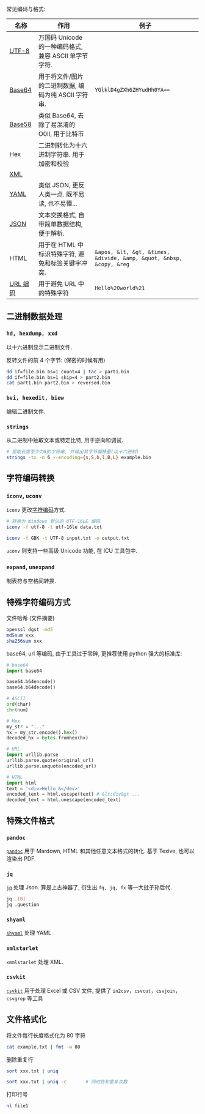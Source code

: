 常见编码与格式:

| 名称                                                  | 作用                                                | 例子                                                                |
| ----------------------------------------------------- | --------------------------------------------------- | ------------------------------------------------------------------- |
| [UTF-8](../Programming/字符编码/字符编码.md)     | 万国码 Unicode 的一种编码格式, 兼容 ASCII 单字节字符.                                                    |                                                                     |
| [Base64](../Programming/字符编码/Base%20编码.md)   | 用于将文件/图片的二进制数据, 编码为纯 ASCII 字符串. | `YGlklD4gZXh6ZHYudHh0YA==`                                          |
| [Base58](../Programming/字符编码/Base%20编码.md)   | 类似 Base64, 去除了易混淆的 O0Il, 用于比特币        |                                                                     |
| Hex                                                   | 二进制转化为十六进制字符串. 用于加密和校验          |                                                                     |
| [XML](../Programming/序列化/XML.md)   |                                                     |                                                                     |
| [YAML](../Programming/序列化/YAML.md) | 类似 JSON, 更反人类一点. 既不易读, 也不易懂...      |                                                                     |
| [JSON](../Programming/序列化/JSON.md) | 文本交换格式, 自带简单数据结构, 便于解析.           |                                                                     |
| HTML                                                  | 用于在 HTML 中标识特殊字符, 避免和标签关键字冲突.   | `&apos, &lt, &gt, &times, &divide, &amp, &quot, &nbsp, &copy, &reg` |
| [URL 编码](../Programming/字符编码/URL%20编码.md)  | 用于避免 URL 中的特殊字符                           | `Hello%20world%21`                                                  |

## 二进制数据处理

### `hd, hexdump, xxd`

以十六进制显示二进制文件. 

反转文件的前 4 个字节: (保密的时候有用)
```bash
dd if=file.bin bs=1 count=4 | tac > part1.bin
dd if=file.bin bs=1 skip=4 > part2.bin
cat part1.bin part2.bin > reversed.bin
```

### `bvi, hexedit, biew`

编辑二进制文件.

### `strings`

从二进制中抽取文本或特定比特, 用于逆向和调试.

```bash
# 提取长度至少为6的字符串, 并输出其字节偏移量(以十六进制)
strings -tx -n 6 --encoding={s,S,b,l,B,L} example.bin
```

## 字符编码转换

### `iconv`, `uconv`

`iconv` 更改[字符编码](../Programming/字符编码/字符编码.md)方式. 

```sh
# 转换为 Windows 默认的 UTF-16LE 编码 
iconv -f utf-8 -t utf-16le data.txt

iconv -f GBK -t UTF-8 input.txt -o output.txt
```

`uconv` 则支持一些高级 Unicode 功能, 在 ICU 工具包中.

### `expand`, `unexpand`

制表符与空格间转换.

## 特殊字符编码方式

文件哈希 (文件摘要)

```sh
openssl dgst -md5 
md5sum xxx
sha256sum xxx
```

base64, url 等编码, 由于工具过于零碎, 更推荐使用 python 强大的标准库:

```python
# base64
import base64

base64.b64encode()
base64.b64decode()

# ASCII
ord(char)
chr(num)

# Hex
my_str = "..."
hx = my_str.encode().hex()
decoded_hx = bytes.fromhex(hx)

# URL
import urllib.parse
urllib.parse.quote(original_url)
urllib.parse.unquote(encoded_url)

# HTML
import html
text = '<div>Hello &</dev>'
encoded_text = html.escape(text) # &lt;div&gt ...
decoded_text = html.unescape(encoded_text)
```

## 特殊文件格式

### `pandoc`

[`pandoc`](http://pandoc.org/) 用于 Mardown, HTML 和其他任意文本格式的转化. 基于 Texive, 也可以渲染出 PDF.

### `jq`

[`jq`](http://stedolan.github.io/jq/) 处理 Json. 算是上古神器了, 衍生出 `fq, jq, fx` 等一大批子孙后代.

```sh
jq .[0]
jq .question
```

### `shyaml`

[`shyaml`](https://github.com/0k/shyaml) 处理 YAML

### `xmlstarlet`

`xmmlstarlet` 处理 XML.

### `csvkit`

[`csvkit`](https://github.com/onyxfish/csvkit) 用于处理 Excel 或 CSV 文件, 提供了 `in2csv`，`csvcut`，`csvjoin`，`csvgrep` 等工具

## 文件格式化

将文件每行长度格式化为 80 字符

```bash
cat example.txt | fmt -w 80
```

删除重复行

```bash
sort xxx.txt | uniq

sort xxx.txt | uniq -c       # 同时告知重复次数
```

打印行号
```bash
nl file1
```
